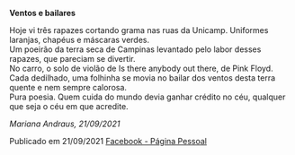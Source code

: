 **Ventos e bailares**

Hoje vi três rapazes cortando grama nas ruas da Unicamp. 
Uniformes laranjas, chapéus e máscaras verdes.  
Um poeirão da terra seca de Campinas levantado pelo labor desses rapazes, que pareciam se divertir.  
No carro, o solo de violão de Is there anybody out there, de Pink Floyd.  
Cada dedilhado, uma folhinha se movia no bailar dos ventos desta terra quente e nem sempre calorosa.  
Pura poesia.
Quem cuida do mundo devia ganhar crédito no céu, qualquer que seja o céu em que acredite. 

*Mariana Andraus, 21/09/2021*

Publicado em 21/09/2021 [Facebook - Página Pessoal](https://www.facebook.com/photo/?fbid=10161194549817678) 
